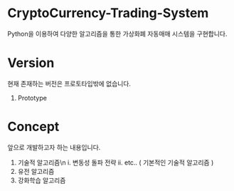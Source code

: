 # CryptoCurrency-Trading-System
Python을 이용하여 다양한 알고리즘을 통한 가상화폐 자동매매 시스템을 구현합니다.

# Version
 
  현재 존재하는 버전은 프로토타입밖에 없습니다.
  
  1. Prototype

# Concept

  앞으로 개발하고자 하는 내용입니다.
  
  1. 기술적 알고리즘\n
      i. 변동성 돌파 전략
      ii. etc.. ( 기본적인 기술적 알고리즘 )
  2. 유전 알고리즘
  3. 강화학습 알고리즘
